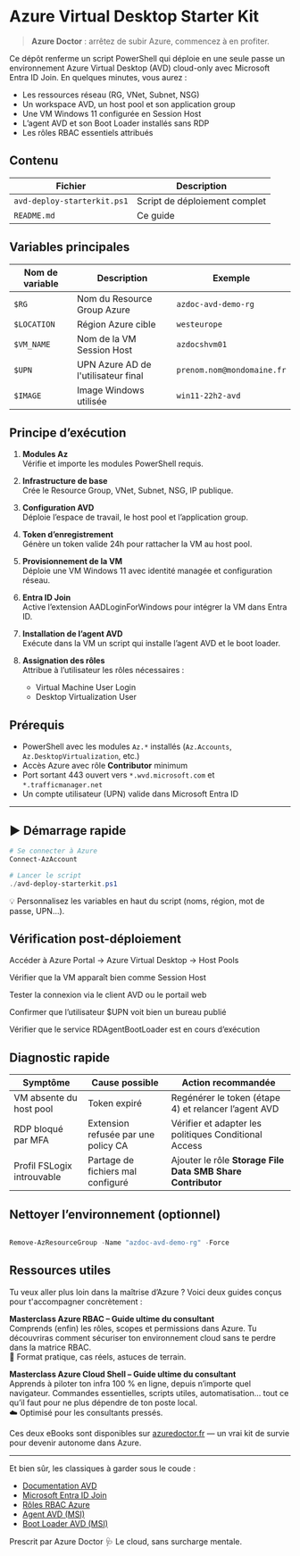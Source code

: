 # Azure Virtual Desktop Starter Kit

> **Azure Doctor** : arrêtez de subir Azure, commencez à en profiter.

Ce dépôt renferme un script PowerShell qui déploie en une seule passe un environnement Azure Virtual Desktop (AVD) cloud-only avec Microsoft Entra ID Join. En quelques minutes, vous aurez :

- Les ressources réseau (RG, VNet, Subnet, NSG)
- Un workspace AVD, un host pool et son application group
- Une VM Windows 11 configurée en Session Host
- L’agent AVD et son Boot Loader installés sans RDP
- Les rôles RBAC essentiels attribués



## Contenu

| Fichier                     | Description                   |
|-----------------------------|-------------------------------|
| `avd-deploy-starterkit.ps1` | Script de déploiement complet |
| `README.md`                 | Ce guide                      |



##  Variables principales

| Nom de variable | Description                               | Exemple                        |
|-----------------|-------------------------------------------|--------------------------------|
| `$RG`           | Nom du Resource Group Azure               | `azdoc-avd-demo-rg`            |
| `$LOCATION`     | Région Azure cible                        | `westeurope`                   |
| `$VM_NAME`      | Nom de la VM Session Host                 | `azdocshvm01`                  |
| `$UPN`          | UPN Azure AD de l'utilisateur final       | `prenom.nom@mondomaine.fr`     |
| `$IMAGE`        | Image Windows utilisée                    | `win11-22h2-avd`               |

##  Principe d’exécution

1. **Modules Az**  
   Vérifie et importe les modules PowerShell requis.

2. **Infrastructure de base**  
   Crée le Resource Group, VNet, Subnet, NSG, IP publique.

3. **Configuration AVD**  
   Déploie l’espace de travail, le host pool et l’application group.

4. **Token d’enregistrement**  
   Génère un token valide 24h pour rattacher la VM au host pool.

5. **Provisionnement de la VM**  
   Déploie une VM Windows 11 avec identité managée et configuration réseau.

6. **Entra ID Join**  
   Active l’extension AADLoginForWindows pour intégrer la VM dans Entra ID.

7. **Installation de l’agent AVD**  
   Exécute dans la VM un script qui installe l’agent AVD et le boot loader.

8. **Assignation des rôles**  
   Attribue à l’utilisateur les rôles nécessaires :  
   - Virtual Machine User Login  
   - Desktop Virtualization User



##  Prérequis

- PowerShell avec les modules `Az.*` installés (`Az.Accounts`, `Az.DesktopVirtualization`, etc.)
- Accès Azure avec rôle **Contributor** minimum
- Port sortant 443 ouvert vers `*.wvd.microsoft.com` et `*.trafficmanager.net`
- Un compte utilisateur (UPN) valide dans Microsoft Entra ID

---

## ▶️ Démarrage rapide

```powershell
# Se connecter à Azure
Connect-AzAccount

# Lancer le script
./avd-deploy-starterkit.ps1
```
💡 Personnalisez les variables en haut du script (noms, région, mot de passe, UPN…).

 ##  Vérification post-déploiement
Accéder à Azure Portal → Azure Virtual Desktop → Host Pools

Vérifier que la VM apparaît bien comme Session Host

Tester la connexion via le client AVD ou le portail web

Confirmer que l’utilisateur $UPN voit bien un bureau publié

Vérifier que le service RDAgentBootLoader est en cours d’exécution

##  Diagnostic rapide

| Symptôme                     | Cause possible                       | Action recommandée                                              |
|------------------------------|--------------------------------------|-----------------------------------------------------------------|
| VM absente du host pool      | Token expiré                         | Regénérer le token (étape 4) et relancer l’agent AVD            |
| RDP bloqué par MFA           | Extension refusée par une policy CA | Vérifier et adapter les politiques Conditional Access           |
| Profil FSLogix introuvable   | Partage de fichiers mal configuré    | Ajouter le rôle **Storage File Data SMB Share Contributor**     |


## Nettoyer l’environnement (optionnel)
```powershell

Remove-AzResourceGroup -Name "azdoc-avd-demo-rg" -Force
```
##  Ressources utiles

Tu veux aller plus loin dans la maîtrise d’Azure ? Voici deux guides conçus pour t'accompagner concrètement :

 **Masterclass Azure RBAC – Guide ultime du consultant**  
Comprends (enfin) les rôles, scopes et permissions dans Azure. Tu découvriras comment sécuriser ton environnement cloud sans te perdre dans la matrice RBAC.  
📘 Format pratique, cas réels, astuces de terrain.

 **Masterclass Azure Cloud Shell – Guide ultime du consultant**  
Apprends à piloter ton infra 100 % en ligne, depuis n’importe quel navigateur. Commandes essentielles, scripts utiles, automatisation... tout ce qu’il faut pour ne plus dépendre de ton poste local.  
☁️ Optimisé pour les consultants pressés.

Ces deux eBooks sont disponibles sur [azuredoctor.fr](https://azuredoctor.fr/ebooks/) — un vrai kit de survie pour devenir autonome dans Azure.

---

Et bien sûr, les classiques à garder sous le coude :

- [Documentation AVD](https://learn.microsoft.com/fr-fr/azure/virtual-desktop/)
- [Microsoft Entra ID Join](https://learn.microsoft.com/fr-fr/azure/active-directory/devices/concept-azure-ad-join)
- [Rôles RBAC Azure](https://learn.microsoft.com/fr-fr/azure/role-based-access-control/built-in-roles)
- [Agent AVD (MSI)](https://go.microsoft.com/fwlink/?linkid=2310011)
- [Boot Loader AVD (MSI)](https://go.microsoft.com/fwlink/?linkid=2311028)


Prescrit par Azure Doctor 🩺
Le cloud, sans surcharge mentale.
